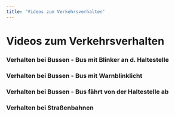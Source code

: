 ```yaml
---
title: 'Videos zum Verkehrsverhalten'
---
```


<infoBox>

# Videos zum Verkehrsverhalten

</infoBox>

### Verhalten bei Bussen - Bus mit Blinker an d. Haltestelle

<YouTube videoid="C3Z17LfJSsA" />

### Verhalten bei Bussen - Bus mit Warnblinklicht

<YouTube videoid="oR-yT4hs2bo" />

### Verhalten bei Bussen - Bus fährt von der Haltestelle ab

<YouTube videoid="3xfgSVWX4hE" />

### Verhalten bei Straßenbahnen

<YouTube videoid="_OuQDXudMxs" />
